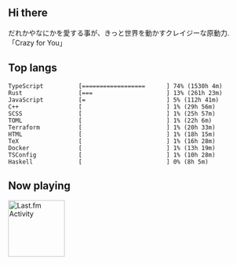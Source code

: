 <!-- deno-fmt-ignore-file -->
## Hi there

だれかやなにかを愛する事が、きっと世界を動かすクレイジーな原動力. 「Crazy for You」



## Top langs

```
TypeScript          [==================      ] 74% (1530h 4m)
Rust                [===                     ] 13% (261h 23m)
JavaScript          [=                       ] 5% (112h 41m)
C++                 [                        ] 1% (29h 56m)
SCSS                [                        ] 1% (25h 57m)
TOML                [                        ] 1% (22h 6m)
Terraform           [                        ] 1% (20h 33m)
HTML                [                        ] 1% (18h 15m)
TeX                 [                        ] 1% (16h 28m)
Docker              [                        ] 1% (13h 19m)
TSConfig            [                        ] 1% (10h 28m)
Haskell             [                        ] 0% (8h 5m)
```


## Now playing


<a href="https://github.com/kiosion/toru">
  <picture>
    <source media="(prefers-color-scheme: dark)" srcset="https://toru.kio.dev/api/v1/re-taro?blur&border_width=0&border_radius=26&theme=nord">
    <source media="(prefers-color-scheme: light)" srcset="https://toru.kio.dev/api/v1/re-taro?blur&border_width=0&border_radius=26&theme=light">
    <img alt="Last.fm Activity" src="https://toru.kio.dev/api/v1/re-taro?blur&border_width=0&border_radius=26" height="115" />
  </picture>
</a>
